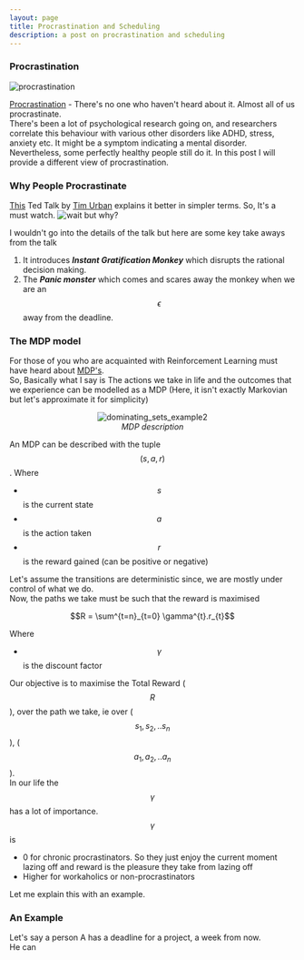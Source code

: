 ```yaml
---
layout: page
title: Procrastination and Scheduling
description: a post on procrastination and scheduling
---
```


### Procrastination
![procrastination]({{BASE_PATH}}/assets/procrastination.jpg)

[Procrastination](https://en.wikipedia.org/wiki/Procrastination) - There's no one who haven't heard about it. Almost all of us procrastinate.  
There's been a lot of psychological research going on, and researchers correlate this behaviour with various other disorders like ADHD, stress, anxiety etc. It might be a symptom indicating a mental disorder.   
Nevertheless, some perfectly healthy people still do it. In this post I will provide a different view of procrastination.

### Why People Procrastinate
[This](https://www.ted.com/talks/tim_urban_inside_the_mind_of_a_master_procrastinator?language=en) Ted Talk by [Tim Urban](https://waitbutwhy.com/) explains it better in simpler terms. So, It's a must watch. 
![wait but why?]({{BASE_PATH}}/assets/why_procrastinate.png)

I wouldn't go into the details of the talk but here are some key take aways from the talk  
1. It introduces **_Instant Gratification Monkey_** which disrupts the rational decision making.
2. The **_Panic monster_** which comes and scares away the monkey when we are an $$\epsilon$$ away from the deadline.

### The MDP model
For those of you who are acquainted with Reinforcement Learning must have heard about [MDP's](https://en.wikipedia.org/wiki/Markov_decision_process).  
So, Basically what I say is The actions we take in life and the outcomes that we experience can be modelled as a MDP (Here, it isn't exactly Markovian but let's approximate it for simplicity)

<p align="center">
  <img src="{{BASE_PATH}}/assets/MDP.png" alt="dominating_sets_example2"/>
  <br>
  <em>MDP description</em>
</p>

An MDP can be described with the tuple $$(s, a, r)$$. Where 
- $$s$$ is the current state
- $$a$$ is the action taken
- $$r$$ is the reward gained (can be positive or negative)

Let's assume the transitions are deterministic since, we are mostly under control of what we do.  
Now, the paths we take must be such that the reward is maximised

$$R = \sum^{t=n}_{t=0} \gamma^{t}.r_{t}$$

Where
- $$\gamma$$ is the discount factor

Our objective is to maximise the Total Reward ($$R$$), over the path we take, ie over ($$s_{1}, s_{2}, ..s_{n}$$), ($$a_{1}, a_{2}, ..a_{n}$$).  
In our life the $$\gamma$$ has a lot of importance.  
$$\gamma$$ is
- 0 for chronic procrastinators. So they just enjoy the current moment lazing off and reward is the pleasure they take from lazing off
- Higher for workaholics or non-procrastinators

Let me explain this with an example.

### An Example
Let's say a person A has a deadline for a project, a week from now.  
He can  